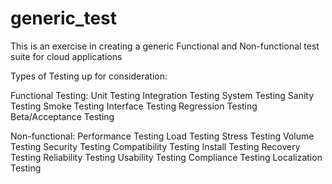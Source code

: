 # generic_test
This is an exercise in creating a generic Functional and Non-functional test suite for cloud applications

Types of Testing up for consideration:

Functional Testing:
  Unit Testing
  Integration Testing
  System Testing
  Sanity Testing
  Smoke Testing
  Interface Testing
  Regression Testing
  Beta/Acceptance Testing

Non-functional:
  Performance Testing
  Load Testing
  Stress Testing
  Volume Testing
  Security Testing
  Compatibility Testing
  Install Testing
  Recovery Testing
  Reliability Testing
  Usability Testing
  Compliance Testing
  Localization Testing
